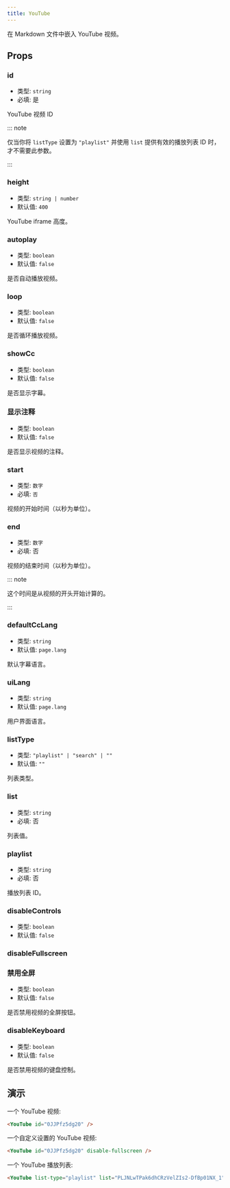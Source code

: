 ```yaml
---
title: YouTube
---
```


在 Markdown 文件中嵌入 YouTube 视频。

<!-- more -->

## Props

### id

- 类型: `string`
- 必填: 是

YouTube 视频 ID

::: note

仅当你将 `listType` 设置为 `"playlist"` 并使用 `list` 提供有效的播放列表 ID 时，才不需要此参数。

:::

### height

- 类型: `string | number`
- 默认值: `400`

YouTube iframe 高度。

### autoplay

- 类型: `boolean`
- 默认值: `false`

是否自动播放视频。

### loop

- 类型: `boolean`
- 默认值: `false`

是否循环播放视频。

### showCc

- 类型: `boolean`
- 默认值: `false`

是否显示字幕。

### 显示注释

- 类型: `boolean`
- 默认值: `false`

是否显示视频的注释。

### start

- 类型: `数字`
- 必填: `否`

视频的开始时间（以秒为单位）。

### end

- 类型: `数字`
- 必填: 否

视频的结束时间（以秒为单位）。

::: note

这个时间是从视频的开头开始计算的。

:::

### defaultCcLang

- 类型: `string`
- 默认值: `page.lang`

默认字幕语言。

### uiLang

- 类型: `string`
- 默认值: `page.lang`

用户界面语言。

### listType

- 类型: `"playlist" | "search" | ""`
- 默认值: `""`

列表类型。

### list

- 类型: `string`
- 必填: 否

列表值。

### playlist

- 类型: `string`
- 必填: 否

播放列表 ID。

### disableControls

- 类型: `boolean`
- 默认值: `false`

### disableFullscreen

### 禁用全屏

- 类型: `boolean`
- 默认值: `false`

是否禁用视频的全屏按钮。

### disableKeyboard

- 类型: `boolean`
- 默认值: `false`

是否禁用视频的键盘控制。

## 演示

一个 YouTube 视频:

<YouTube id="0JJPfz5dg20" />

```md
<YouTube id="0JJPfz5dg20" />
```

一个自定义设置的 YouTube 视频:

<YouTube id="0JJPfz5dg20" disable-fullscreen />

```md
<YouTube id="0JJPfz5dg20" disable-fullscreen />
```

一个 YouTube 播放列表:

<YouTube list-type="playlist" list="PLJNLwTPak6dhCRzVelZIs2-DfBp01NX_1" />

```md
<YouTube list-type="playlist" list="PLJNLwTPak6dhCRzVelZIs2-DfBp01NX_1" />
```
